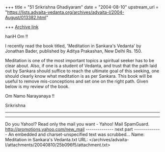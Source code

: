 +++
title = "51 Srikrishna Ghadiyaram"
date = "2004-08-10"
upstream_url = "https://lists.advaita-vedanta.org/archives/advaita-l/2004-August/013382.html"

+++
[Archive link](https://lists.advaita-vedanta.org/archives/advaita-l/2004-August/013382.html)

hariH Om !!

I recently read the book titled, 'Meditation in
Sankara's Vedanta' by Jonathan Bader, published by
Aditya Prakashan, New Delhi Rs. 150.

Meditation is one of the most important topics a
spiritual seeker has to be clear about. Also, if one
is a student of Vedanta, and trust that the path laid
out by Sankara should suffice to reach the ultimate
goal of this seeking, one should clearly know what
meditation is as per Sankara. This book will be useful
to remove mis-conceptions and set one on the right
path. Given below is my review of the book.

Om Namo Narayanaya !!

Srikrishna

----------




__________________________________
Do you Yahoo!?
Read only the mail you want - Yahoo! Mail SpamGuard.
http://promotions.yahoo.com/new_mail 
-------------- next part --------------
An embedded and charset-unspecified text was scrubbed...
Name: Meditation in Sankara's Vedanta.txt
URL: </archives/advaita-l/attachments/20040810/25b096f5/attachment.txt>

